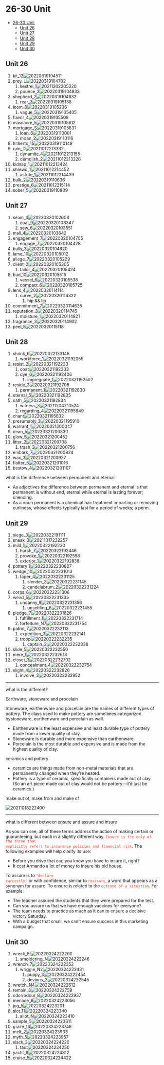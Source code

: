 # 26-30 Unit

- [26-30 Unit](#26-30-unit)
  - [Unit 26](#unit-26)
  - [Unit 27](#unit-27)
  - [Unit 28](#unit-28)
  - [Unit 29](#unit-29)
  - [Unit 30](#unit-30)

## Unit 26

1. kit_12![20220319104511](https://raw.githubusercontent.com/Logible/Image/main/note_image/20220319104511.png)
2. prey_L![20220319104702](https://raw.githubusercontent.com/Logible/Image/main/note_image/20220319104702.png)
   1. kestrel_1![20211202205320](https://raw.githubusercontent.com/Logible/Image/main/note_image/20211202205320.png)
   2. pounce_3![20220319104833](https://raw.githubusercontent.com/Logible/Image/main/note_image/20220319104833.png)
3. shepherd_2![20220319104932](https://raw.githubusercontent.com/Logible/Image/main/note_image/20220319104932.png)
   1. rear_3![20220319105138](https://raw.githubusercontent.com/Logible/Image/main/note_image/20220319105138.png)
4. loom_8![20220319105236](https://raw.githubusercontent.com/Logible/Image/main/note_image/20220319105236.png)
   1. vague_5![20220319105405](https://raw.githubusercontent.com/Logible/Image/main/note_image/20220319105405.png)
5. flavor_4![20220319105509](https://raw.githubusercontent.com/Logible/Image/main/note_image/20220319105509.png)
6. massacre_5![20220319105612](https://raw.githubusercontent.com/Logible/Image/main/note_image/20220319105612.png)
7. mortgage_S![20220319105831](https://raw.githubusercontent.com/Logible/Image/main/note_image/20220319105831.png)
    1. loan_6![20220319110001](https://raw.githubusercontent.com/Logible/Image/main/note_image/20220319110001.png)
    2. moan_2![20220319110116](https://raw.githubusercontent.com/Logible/Image/main/note_image/20220319110116.png)
8. hitherto_15![20220319110149](https://raw.githubusercontent.com/Logible/Image/main/note_image/20220319110149.png)
9. ruin_D![20211012213332](https://raw.githubusercontent.com/Logible/Image/main/note_image/20211012213332.png)
    1. dynamite_4![20211012213155](https://raw.githubusercontent.com/Logible/Image/main/note_image/20211012213155.png)
    2. demolish_2![20211012213226](https://raw.githubusercontent.com/Logible/Image/main/note_image/20211012213226.png)
10. kidnap_1![20211012213424](https://raw.githubusercontent.com/Logible/Image/main/note_image/20211012213424.png)
11. shrewd_1![20211012214452](https://raw.githubusercontent.com/Logible/Image/main/note_image/20211012214452.png)
    1. astute_1![20211012214439](https://raw.githubusercontent.com/Logible/Image/main/note_image/20211012214439.png)
12. bulk_2![20220319110636](https://raw.githubusercontent.com/Logible/Image/main/note_image/20220319110636.png)
13. prestige_6![20211012215114](https://raw.githubusercontent.com/Logible/Image/main/note_image/20211012215114.png)
14. sober_5![20220319110809](https://raw.githubusercontent.com/Logible/Image/main/note_image/20220319110809.png)

## Unit 27

1. seam_4![20220320102604](https://raw.githubusercontent.com/Logible/Image/main/note_image/20220320102604.png)
   1. coal_9![20220320103347](https://raw.githubusercontent.com/Logible/Image/main/note_image/20220320103347.png)
   2. sew_6![20220320103551](https://raw.githubusercontent.com/Logible/Image/main/note_image/20220320103551.png)
2. mall_4![20220320103642](https://raw.githubusercontent.com/Logible/Image/main/note_image/20220320103642.png)
3. engagement_7![20220320104705](https://raw.githubusercontent.com/Logible/Image/main/note_image/20220320104705.png)
   1. engage_7![20220320104428](https://raw.githubusercontent.com/Logible/Image/main/note_image/20220320104428.png)
4. bully_3![20220320104820](https://raw.githubusercontent.com/Logible/Image/main/note_image/20220320104820.png)
5. lame_10![20220320105012](https://raw.githubusercontent.com/Logible/Image/main/note_image/20220320105012.png)
6. allege_7![20220320105229](https://raw.githubusercontent.com/Logible/Image/main/note_image/20220320105229.png)
7. client_2![20220320105305](https://raw.githubusercontent.com/Logible/Image/main/note_image/20220320105305.png)
   1. tailor_4![20220320105424](https://raw.githubusercontent.com/Logible/Image/main/note_image/20220320105424.png)
8. bud_10![20220320105515](https://raw.githubusercontent.com/Logible/Image/main/note_image/20220320105515.png)
   1. vessel_6![20220320105538](https://raw.githubusercontent.com/Logible/Image/main/note_image/20220320105538.png)
   2. compact_6![20220320105725](https://raw.githubusercontent.com/Logible/Image/main/note_image/20220320105725.png)
9. lens_4![20220320114114](https://raw.githubusercontent.com/Logible/Image/main/note_image/20220320114114.png)
    1. curve_2![20220320114322](https://raw.githubusercontent.com/Logible/Image/main/note_image/20220320114322.png)
       1. hip && lip
10. commitment_7![20220320114635](https://raw.githubusercontent.com/Logible/Image/main/note_image/20220320114635.png)
11. reputation_3![20220320114745](https://raw.githubusercontent.com/Logible/Image/main/note_image/20220320114745.png)
       1. moisture_1![20220320114821](https://raw.githubusercontent.com/Logible/Image/main/note_image/20220320114821.png)
12. fragrance_3![20220320114902](https://raw.githubusercontent.com/Logible/Image/main/note_image/20220320114902.png)
13. peel_5![20220320115118](https://raw.githubusercontent.com/Logible/Image/main/note_image/20220320115118.png)

## Unit 28

1. shrink_6![20220322133148](https://raw.githubusercontent.com/Logible/Image/main/note_image/20220322133148.png)
   1. workforce_1![20220321192055](https://raw.githubusercontent.com/Logible/Image/main/note_image/20220321192055.png)
2. resist_2![20220321192233](https://raw.githubusercontent.com/Logible/Image/main/note_image/20220321192233.png)
   1. coat![20220321192333](https://raw.githubusercontent.com/Logible/Image/main/note_image/20220321192333.png)
   2. dye_6![20220321192406](https://raw.githubusercontent.com/Logible/Image/main/note_image/20220321192406.png)
      1. impregnate_1![20220321192502](https://raw.githubusercontent.com/Logible/Image/main/note_image/20220321192502.png)
3. reside_3![20220321192708](https://raw.githubusercontent.com/Logible/Image/main/note_image/20220321192708.png)
   1. permanent_1![20220321192830](https://raw.githubusercontent.com/Logible/Image/main/note_image/20220321192830.png)
4. eternal_5![20220321192835](https://raw.githubusercontent.com/Logible/Image/main/note_image/20220321192835.png)
5. oath_5![20220321192934](https://raw.githubusercontent.com/Logible/Image/main/note_image/20220321192934.png)
   1. witness_3![20211204210524](https://raw.githubusercontent.com/Logible/Image/main/note_image/20211204210524.png)
   2. regarding_4![20220321195649](https://raw.githubusercontent.com/Logible/Image/main/note_image/20220321195649.png)
6. chant![20220321195832](https://raw.githubusercontent.com/Logible/Image/main/note_image/20220321195832.png)
7. presumably_3![20220321195910](https://raw.githubusercontent.com/Logible/Image/main/note_image/20220321195910.png)
8. warrant_1![20220321200047](https://raw.githubusercontent.com/Logible/Image/main/note_image/20220321200047.png)
9. dean_5![20220321200330](https://raw.githubusercontent.com/Logible/Image/main/note_image/20220321200330.png)
10. glow_5![20220321200452](https://raw.githubusercontent.com/Logible/Image/main/note_image/20220321200452.png)
11. litter_2![20220321200708](https://raw.githubusercontent.com/Logible/Image/main/note_image/20220321200708.png)
    1. trash_3![20220321200756](https://raw.githubusercontent.com/Logible/Image/main/note_image/20220321200756.png)
12. embark_7![20220321200824](https://raw.githubusercontent.com/Logible/Image/main/note_image/20220321200824.png)
13. wax_3![20220321200927](https://raw.githubusercontent.com/Logible/Image/main/note_image/20220321200927.png)
14. flatter_5![20220321201016](https://raw.githubusercontent.com/Logible/Image/main/note_image/20220321201016.png)
15. bestow_4![20220321201107](https://raw.githubusercontent.com/Logible/Image/main/note_image/20220321201107.png)

what is the difference between permanent and eternal

- As adjectives the difference between permanent and eternal is that permanent is without end, eternal while eternal is lasting forever; unending.
- As a noun permanent is a chemical hair treatment imparting or removing curliness, whose effects typically last for a period of weeks; a perm.

## Unit 29

1. siege_3![20220322191111](https://raw.githubusercontent.com/Logible/Image/main/note_image/20220322191111.png)
2. sneak_3![20211017232257](https://raw.githubusercontent.com/Logible/Image/main/note_image/20211017232257.png)
3. mild_1![20220322192230](https://raw.githubusercontent.com/Logible/Image/main/note_image/20220322192230.png)
   1. harsh_7![20220322192446](https://raw.githubusercontent.com/Logible/Image/main/note_image/20220322192446.png)
   2. provoke_1![20220322192558](https://raw.githubusercontent.com/Logible/Image/main/note_image/20220322192558.png)
   3. exterior_1![20220322192838](https://raw.githubusercontent.com/Logible/Image/main/note_image/20220322192838.png)
4. pottery_1![20220322230807](https://raw.githubusercontent.com/Logible/Image/main/note_image/20220322230807.png)
5. wedge_10![20220322231013](https://raw.githubusercontent.com/Logible/Image/main/note_image/20220322231013.png)
   1. taper_4![20220322231125](https://raw.githubusercontent.com/Logible/Image/main/note_image/20220322231125.png)
      1. slender_3![20220322231145](https://raw.githubusercontent.com/Logible/Image/main/note_image/20220322231145.png)
      2. candelabrum_2![20220322231224](https://raw.githubusercontent.com/Logible/Image/main/note_image/20220322231224.png)
6. corps_6![20220322231306](https://raw.githubusercontent.com/Logible/Image/main/note_image/20220322231306.png)
7. weird_5![20220322231335](https://raw.githubusercontent.com/Logible/Image/main/note_image/20220322231335.png)
   1. uncanny_8![20220322231356](https://raw.githubusercontent.com/Logible/Image/main/note_image/20220322231356.png)
      1. unsettling_8![20220322231455](https://raw.githubusercontent.com/Logible/Image/main/note_image/20220322231455.png)
8. pledge_7![20220322231626](https://raw.githubusercontent.com/Logible/Image/main/note_image/20220322231626.png)
   1. fulfillment_1![20220322231714](https://raw.githubusercontent.com/Logible/Image/main/note_image/20220322231714.png)
   2. forfeiture_N7![20220322231754](https://raw.githubusercontent.com/Logible/Image/main/note_image/20220322231754.png)
9. patrol_7![20220322232113](https://raw.githubusercontent.com/Logible/Image/main/note_image/20220322232113.png)
    1. expedition_3![20220322232141](https://raw.githubusercontent.com/Logible/Image/main/note_image/20220322232141.png)
    2. troop![20220322232235](https://raw.githubusercontent.com/Logible/Image/main/note_image/20220322232235.png)
       1. captain_2![20220322232338](https://raw.githubusercontent.com/Logible/Image/main/note_image/20220322232338.png)
10. slide_5![20220322232550](https://raw.githubusercontent.com/Logible/Image/main/note_image/20220322232550.png)
11. mere_1![20220322232613](https://raw.githubusercontent.com/Logible/Image/main/note_image/20220322232613.png)
12. closet_3![20220322232702](https://raw.githubusercontent.com/Logible/Image/main/note_image/20220322232702.png)
    1. concealment_4![20220322232754](https://raw.githubusercontent.com/Logible/Image/main/note_image/20220322232754.png)
13. slight_4![20220322232826](https://raw.githubusercontent.com/Logible/Image/main/note_image/20220322232826.png)
       1. involve_2![20220322232952](https://raw.githubusercontent.com/Logible/Image/main/note_image/20220322232952.png)

---
what is the different?

Earthware, stoneware and procelain

Stoneware, earthenware and porcelain are the names of different types of pottery. The clays used to make pottery are sometimes categorized bystoneware, earthenware and porcelain as well.

- Earthenware is the least expensive and least durable type of pottery made from a lower quality of clay.
- Stoneware is durable and more expensive than earthenware.
- Porcelain is the most durable and expensive and is made from the highest quality of clay.

ceramics and pottery

- ceramics are things made from non-metal materials that are permanently changed when they’re heated.
- Pottery is a type of ceramic, specifically containers made out of clay. (So an art piece made out of clay would not be pottery—it’d just be ceramics.)

make out of, make from and make of

![20211018222400](https://raw.githubusercontent.com/Logible/Image/main/note_image/20211018222400.png)

---

what is different between ensure and assure and insure

As you can see, all of these terms address the action of making certain or guaranteeing, but each in a slightly different way. <code style="color:#ea4335">Insure is the only of the three that explicitly refers to insurance policies and financial risk</code>. The following examples will help clarify its use:

- Before you drive that car, you know you have to insure it, right?
- It cost Armando a lot of money to insure his old house.

To assure is to <code style="color:#ea4335">"declare earnestly"</code> or with confidence, similar to <code style="color:#ea4335">reassure</code>, a word that appears as a synonym for assure. To ensure is related to the <code style="color:#ea4335">outcome of a situation</code>. For example:

- The teacher assured the students that they were prepared for the test.
- Can you assure us that we have enough vaccines for everyone?
- The team needs to practice as much as it can to ensure a decisive victory Saturday.
- With a budget that small, we can’t ensure success in this marketing campaign.

## Unit 30

1. wreck_5!![20220324222200](https://raw.githubusercontent.com/Logible/Image/main/note_image/20220324222200.png)
   1. smoldering_N![20220324222246](https://raw.githubusercontent.com/Logible/Image/main/note_image/20220324222246.png)
2. wrench_7![20220324222352](https://raw.githubusercontent.com/Logible/Image/main/note_image/20220324222352.png)
   1. wriggle_N2![20220324222431](https://raw.githubusercontent.com/Logible/Image/main/note_image/20220324222431.png)
      1. puppy_3![20220324222454](https://raw.githubusercontent.com/Logible/Image/main/note_image/20220324222454.png)
      2. devious_3![20220324222545](https://raw.githubusercontent.com/Logible/Image/main/note_image/20220324222545.png)
3. wretch_N4![20220324222612](https://raw.githubusercontent.com/Logible/Image/main/note_image/20220324222612.png)
4. remain_3![20220324222759](https://raw.githubusercontent.com/Logible/Image/main/note_image/20220324222759.png)
5. odor/odour_8![20220324222937](https://raw.githubusercontent.com/Logible/Image/main/note_image/20220324222937.png)
6. menace_8![20220324223056](https://raw.githubusercontent.com/Logible/Image/main/note_image/20220324223056.png)
7. jog_5![20220324223201](https://raw.githubusercontent.com/Logible/Image/main/note_image/20220324223201.png)
8. slot_11![20220324223340](https://raw.githubusercontent.com/Logible/Image/main/note_image/20220324223340.png)
   1. allot_N![20220324223410](https://raw.githubusercontent.com/Logible/Image/main/note_image/20220324223410.png)
9. sample_5![20220324223611](https://raw.githubusercontent.com/Logible/Image/main/note_image/20220324223611.png)
10. graze_14![20220324223749](https://raw.githubusercontent.com/Logible/Image/main/note_image/20220324223749.png)
11. melt_2![20220324223933](https://raw.githubusercontent.com/Logible/Image/main/note_image/20220324223933.png)
12. myth_5![20220324223957](https://raw.githubusercontent.com/Logible/Image/main/note_image/20220324223957.png)
13. slack_3![20220324224220](https://raw.githubusercontent.com/Logible/Image/main/note_image/20220324224220.png)
    1. taut![20220324224250](https://raw.githubusercontent.com/Logible/Image/main/note_image/20220324224250.png)
14. yacht_8![20220324224312](https://raw.githubusercontent.com/Logible/Image/main/note_image/20220324224312.png)
15. cruise_5![20220324224422](https://raw.githubusercontent.com/Logible/Image/main/note_image/20220324224422.png)

